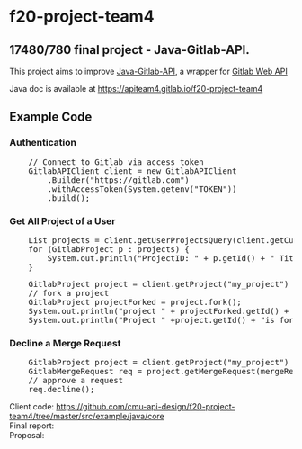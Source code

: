 # f20-project-team4

## 17480/780 final project - Java-Gitlab-API.

This project aims to improve [Java-Gitlab-API](https://github.com/timols/java-gitlab-api), a wrapper for [Gitlab Web
 API](https://docs.gitlab.com/ee/api/)
 
 Java doc is available at https://apiteam4.gitlab.io/f20-project-team4 <br />

## Example Code
### Authentication
<pre>
    // Connect to Gitlab via access token
    GitlabAPIClient client = new GitlabAPIClient
        .Builder("https://gitlab.com")
        .withAccessToken(System.getenv("TOKEN"))
        .build();
</pre>

### Get All Project of a User
<pre>
    List<GitlabProject> projects = client.getUserProjectsQuery(client.getCurrentUser().getUsername()).query();
    for (GitlabProject p : projects) {
        System.out.println("ProjectID: " + p.getId() + " Title: " + p.getName());
    }
</pre>

<pre>
    GitlabProject project = client.getProject("my_project")
    // fork a project
    GitlabProject projectForked = project.fork();
    System.out.println("project " + projectForked.getId() + "forked from project " + project.getId());
    System.out.println("Project " +project.getId() + "is forked " + project.getForksCount() + " times");
</pre>

### Decline a Merge Request
<pre>
    GitlabProject project = client.getProject("my_project")
    GitlabMergeRequest req = project.getMergeRequest(mergeRequest.getIid());
    // approve a request
    req.decline();
</pre>
Client code: https://github.com/cmu-api-design/f20-project-team4/tree/master/src/example/java/core  <br />
Final report:   <br />
Proposal:   <br />
